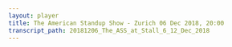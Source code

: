 ```yaml
---
layout: player
title: The American Standup Show - Zurich 06 Dec 2018, 20:00
transcript_path: 20181206_The_ASS_at_Stall_6_12_Dec_2018
---
```

